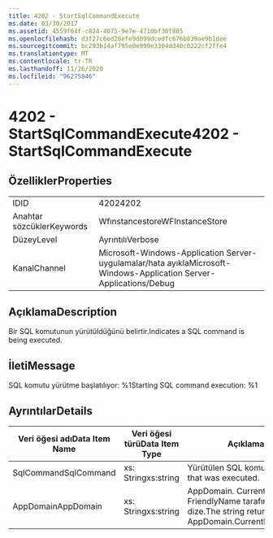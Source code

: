 ```yaml
---
title: 4202 - StartSqlCommandExecute
ms.date: 03/30/2017
ms.assetid: 4559f64f-c824-4075-9e7e-4710bf30f805
ms.openlocfilehash: d3f27c6ed28efe9d099dcedfc676b839ae9b1dee
ms.sourcegitcommit: bc293b14af795e0e999e3304dd40c0222cf2ffe4
ms.translationtype: MT
ms.contentlocale: tr-TR
ms.lasthandoff: 11/26/2020
ms.locfileid: "96275846"
---
```

# <a name="4202---startsqlcommandexecute"></a><span data-ttu-id="27fb8-102">4202 - StartSqlCommandExecute</span><span class="sxs-lookup"><span data-stu-id="27fb8-102">4202 - StartSqlCommandExecute</span></span>

## <a name="properties"></a><span data-ttu-id="27fb8-103">Özellikler</span><span class="sxs-lookup"><span data-stu-id="27fb8-103">Properties</span></span>  
  
|||  
|-|-|  
|<span data-ttu-id="27fb8-104">ID</span><span class="sxs-lookup"><span data-stu-id="27fb8-104">ID</span></span>|<span data-ttu-id="27fb8-105">4202</span><span class="sxs-lookup"><span data-stu-id="27fb8-105">4202</span></span>|  
|<span data-ttu-id="27fb8-106">Anahtar sözcükler</span><span class="sxs-lookup"><span data-stu-id="27fb8-106">Keywords</span></span>|<span data-ttu-id="27fb8-107">Wfınstancestore</span><span class="sxs-lookup"><span data-stu-id="27fb8-107">WFInstanceStore</span></span>|  
|<span data-ttu-id="27fb8-108">Düzey</span><span class="sxs-lookup"><span data-stu-id="27fb8-108">Level</span></span>|<span data-ttu-id="27fb8-109">Ayrıntılı</span><span class="sxs-lookup"><span data-stu-id="27fb8-109">Verbose</span></span>|  
|<span data-ttu-id="27fb8-110">Kanal</span><span class="sxs-lookup"><span data-stu-id="27fb8-110">Channel</span></span>|<span data-ttu-id="27fb8-111">Microsoft-Windows-Application Server-uygulamalar/hata ayıkla</span><span class="sxs-lookup"><span data-stu-id="27fb8-111">Microsoft-Windows-Application Server-Applications/Debug</span></span>|  
  
## <a name="description"></a><span data-ttu-id="27fb8-112">Açıklama</span><span class="sxs-lookup"><span data-stu-id="27fb8-112">Description</span></span>  

 <span data-ttu-id="27fb8-113">Bir SQL komutunun yürütüldüğünü belirtir.</span><span class="sxs-lookup"><span data-stu-id="27fb8-113">Indicates a SQL command is being executed.</span></span>  
  
## <a name="message"></a><span data-ttu-id="27fb8-114">İleti</span><span class="sxs-lookup"><span data-stu-id="27fb8-114">Message</span></span>  

 <span data-ttu-id="27fb8-115">SQL komutu yürütme başlatılıyor: %1</span><span class="sxs-lookup"><span data-stu-id="27fb8-115">Starting SQL command execution: %1</span></span>  
  
## <a name="details"></a><span data-ttu-id="27fb8-116">Ayrıntılar</span><span class="sxs-lookup"><span data-stu-id="27fb8-116">Details</span></span>  
  
|<span data-ttu-id="27fb8-117">Veri öğesi adı</span><span class="sxs-lookup"><span data-stu-id="27fb8-117">Data Item Name</span></span>|<span data-ttu-id="27fb8-118">Veri öğesi türü</span><span class="sxs-lookup"><span data-stu-id="27fb8-118">Data Item Type</span></span>|<span data-ttu-id="27fb8-119">Açıklama</span><span class="sxs-lookup"><span data-stu-id="27fb8-119">Description</span></span>|  
|--------------------|--------------------|-----------------|  
|<span data-ttu-id="27fb8-120">SqlCommand</span><span class="sxs-lookup"><span data-stu-id="27fb8-120">SqlCommand</span></span>|<span data-ttu-id="27fb8-121">xs: String</span><span class="sxs-lookup"><span data-stu-id="27fb8-121">xs:string</span></span>|<span data-ttu-id="27fb8-122">Yürütülen SQL komutu.</span><span class="sxs-lookup"><span data-stu-id="27fb8-122">The SQL command that was executed.</span></span>|  
|<span data-ttu-id="27fb8-123">AppDomain</span><span class="sxs-lookup"><span data-stu-id="27fb8-123">AppDomain</span></span>|<span data-ttu-id="27fb8-124">xs: String</span><span class="sxs-lookup"><span data-stu-id="27fb8-124">xs:string</span></span>|<span data-ttu-id="27fb8-125">AppDomain. CurrentDomain. FriendlyName tarafından döndürülen dize.</span><span class="sxs-lookup"><span data-stu-id="27fb8-125">The string returned by AppDomain.CurrentDomain.FriendlyName.</span></span>|
